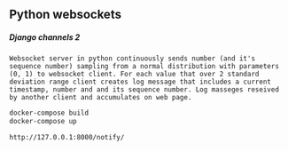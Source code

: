 ## Python websockets
##### Django channels 2

```text
Websocket server in python continuously sends number (and it's sequence number) sampling from a normal distribution with parameters (0, 1) to websocket client. For each value that over 2 standard deviation range client creates log message that includes a current timestamp, number and and its sequence number. Log masseges reseived by another client and accumulates on web page.
```

```bash
docker-compose build
docker-compose up
```
```http request
http://127.0.0.1:8000/notify/
```

